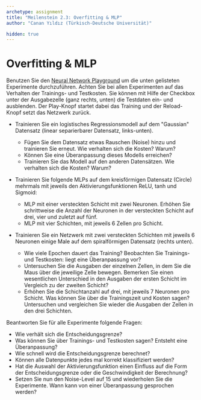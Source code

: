```yaml
---
archetype: assignment
title: "Meilenstein 2.3: Overfitting & MLP"
author: "Canan Yıldız (Türkisch-Deutsche Universität)"

hidden: true
---
```


# Overfitting & MLP

Benutzen Sie den [Neural Network Playground](https://playground.tensorflow.org/) um die unten gelisteten Experimente durchzuführen. Achten Sie bei allen Experimenten auf das Verhalten der Trainings- und Testkosten. Sie können mit Hilfe der Checkbox unter der Ausgabezelle (ganz rechts, unten) die Testdaten ein- und ausblenden. Der Play-Knopf startet dabei das Training und der Reload-Knopf setzt das Netzwerk zurück.

-   Trainieren Sie ein logistisches Regressionsmodell auf dem "Gaussian" Datensatz (linear separierbarer Datensatz, links-unten).
    *   Fügen Sie dem Datensatz etwas Rauschen (Noise) hinzu und trainieren Sie erneut. Wie verhalten sich die Kosten? Warum?
    *   Können Sie eine Überanpassung dieses Modells erreichen?
    *   Trainieren Sie das Modell auf den anderen Datensätzen. Wie verhalten sich die Kosten? Warum?

-   Trainieren Sie folgende MLPs auf dem kreisförmigen Datensatz (Circle) mehrmals mit jeweils den Aktivierungsfunktionen ReLU, tanh und Sigmoid:
    *   MLP mit einer versteckten Schicht mit zwei Neuronen. Erhöhen Sie schrittweise die Anzahl der Neuronen in der versteckten Schicht auf drei, vier und zuletzt auf fünf.
    *   MLP mit vier Schichten, mit jeweils 6 Zellen pro Schicht.

-   Trainieren Sie ein Netzwerk mit zwei versteckten Schichten mit jeweils 6 Neuronen einige Male auf dem spiralförmigen Datensatz (rechts unten).
    *   Wie viele Epochen dauert das Training? Beobachten Sie Trainings- und Testkosten: liegt eine Überanpassung vor?
    *   Untersuchen Sie die Ausgaben der einzelnen Zellen, in dem Sie die Maus über die jeweilige Zelle bewegen.
    Bemerken Sie einen wesentlichen Unterschied in den Ausgaben der ersten Schicht im Vergleich zu der zweiten Schicht?
    *   Erhöhen Sie die Schichtanzahl auf drei, mit jeweils 7 Neuronen pro Schicht.
    Was können Sie über die Trainingszeit und Kosten sagen? Untersuchen und vergleichen Sie wieder die Ausgaben der Zellen in den drei Schichten.

Beantworten Sie für alle Experimente folgende Fragen:

*   Wie verhält sich die Entscheidungsgrenze?
*   Was können Sie über Trainings- und Testkosten sagen? Entsteht eine Überanpassung?
*   Wie schnell wird die Entscheidungsgrenze berechnet?
*   Können alle Datenpunkte jedes mal korrekt klassifiziert werden?
*   Hat die Auswahl der Aktivierungsfunktion einen Einfluss auf die Form der Entscheidungsgrenze oder die Geschwindigkeit der Berechnung?
*   Setzen Sie nun den Noise-Level auf 15 und wiederholen Sie die Experimente. Wann kann von einer Überanpassung gesprochen werden?
